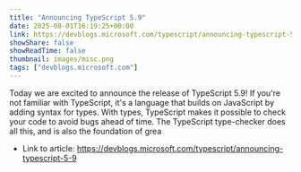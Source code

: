 ```yaml
---
title: "Announcing TypeScript 5.9"
date: 2025-08-01T16:19:25+00:00
link: https://devblogs.microsoft.com/typescript/announcing-typescript-5-9
showShare: false
showReadTime: false
thumbnail: images/misc.png
tags: ["devblogs.microsoft.com"]
---
```

Today we are excited to announce the release of TypeScript 5.9! If you're not familiar with TypeScript, it's a language that builds on JavaScript by adding syntax for types. With types, TypeScript makes it possible to check your code to avoid bugs ahead of time. The TypeScript type-checker does all this, and is also the foundation of grea

- Link to article: https://devblogs.microsoft.com/typescript/announcing-typescript-5-9